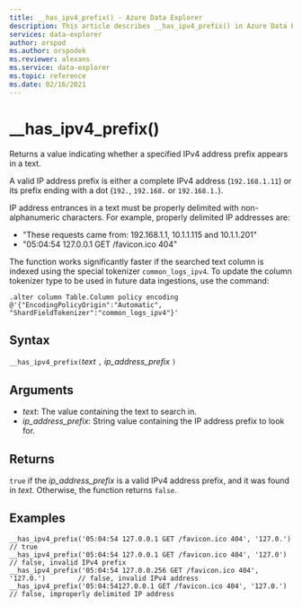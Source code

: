 ```yaml
---
title: __has_ipv4_prefix() - Azure Data Explorer
description: This article describes __has_ipv4_prefix() in Azure Data Explorer.
services: data-explorer
author: orspod
ms.author: orspodek
ms.reviewer: alexans
ms.service: data-explorer
ms.topic: reference
ms.date: 02/16/2021
---
```

# __has_ipv4_prefix()

Returns a value indicating whether a specified IPv4 address prefix appears in a text.

A valid IP address prefix is either a complete IPv4 address (`192.168.1.11`) or its prefix ending with a dot (`192.`, `192.168.` or `192.168.1.`).

IP address entrances in a text must be properly delimited with non-alphanumeric characters. For example, properly delimited IP addresses are:

 * "These requests came from: 192.168.1.1, 10.1.1.115 and 10.1.1.201"
 * "05:04:54 127.0.0.1 GET /favicon.ico 404"

The function works significantly faster if the searched text column is indexed using the special tokenizer `common_logs_ipv4`. To update the column tokenizer type to be used in future data ingestions, use the command:

```kusto
.alter column Table.Column policy encoding @'{"EncodingPolicyOrigin":"Automatic", "ShardFieldTokenizer":"common_logs_ipv4"}'
```

## Syntax

`__has_ipv4_prefix(`*text* `,` *ip_address_prefix* `)`

## Arguments

* *text*: The value containing the text to search in.
* *ip_address_prefix*: String value containing the IP address prefix to look for.

## Returns

`true` if the *ip_address_prefix* is a valid IPv4 address prefix, and it was found in *text*. Otherwise, the function returns `false`.

## Examples

```kusto
__has_ipv4_prefix('05:04:54 127.0.0.1 GET /favicon.ico 404', '127.0.')          // true
__has_ipv4_prefix('05:04:54 127.0.0.1 GET /favicon.ico 404', '127.0')           // false, invalid IPv4 prefix
__has_ipv4_prefix('05:04:54 127.0.0.256 GET /favicon.ico 404', '127.0.')        // false, invalid IPv4 address
__has_ipv4_prefix('05:04:54127.0.0.1 GET /favicon.ico 404', '127.0.')           // false, improperly delimited IP address
```

